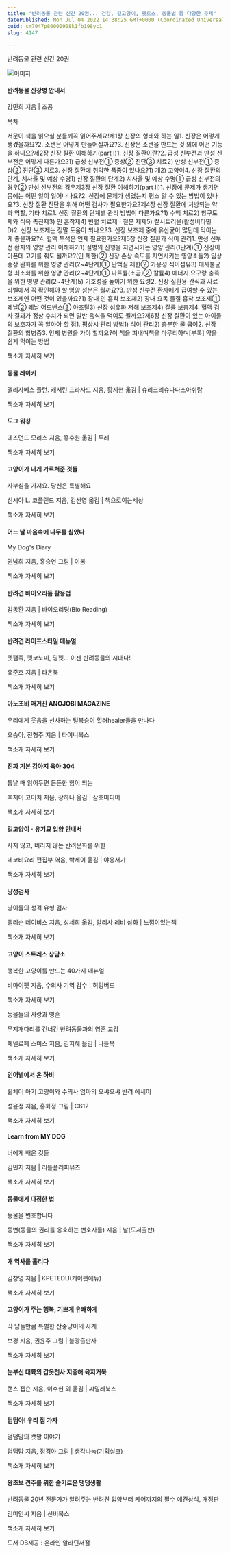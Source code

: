 ```yaml
---
title: "반려동물 관련 신간 20권... 건강, 길고양이, 펫로스, 동물법 등 다양한 주제"
datePublished: Mon Jul 04 2022 14:38:25 GMT+0000 (Coordinated Universal Time)
cuid: cm7047p80000908k1fb198yc1
slug: 4147

---
```



반려동물 관련 신간 20권

![이미지](https://cdn.hashnode.com/res/hashnode/image/upload/v1739256162018/a7990fa6-2181-405d-9288-ff1cc26e4985.png)

#### 반려동물 신장병 안내서

강민희 지음 | 조공

목차

서문이 책을 읽으실 분들께꼭 읽어주세요!제1장 신장의 형태와 하는 일1. 신장은 어떻게 생겼을까요?2. 소변은 어떻게 만들어질까요?3. 신장은 소변을 만드는 것 외에 어떤 기능을 하나요?제2장 신장 질환 이해하기(part I)1. 신장 질환이란?2. 급성 신부전과 만성 신부전은 어떻게 다른가요?1) 급성 신부전① 증상② 진단③ 치료2) 만성 신부전① 증상② 진단③ 치료3. 신장 질환에 취약한 품종이 있나요?1) 개2) 고양이4. 신장 질환의 단계, 치사율 및 예상 수명1) 신장 질환의 단계2) 치사율 및 예상 수명① 급성 신부전의 경우② 만성 신부전의 경우제3장 신장 질환 이해하기(part II)1. 신장에 문제가 생기면 몸에는 어떤 일이 일어나나요?2. 신장에 문제가 생겼는지 평소 알 수 있는 방법이 있나요?3. 신장 질환 진단을 위해 어떤 검사가 필요한가요?제4장 신장 질환에 처방되는 약과 역할, 기타 치료1. 신장 질환의 단계별 관리 방법이 다른가요?1) 수액 치료2) 항구토제와 식욕 촉진제3) 인 흡착제4) 빈혈 치료제ㆍ철분 제제5) 칼시트리올(활성비타민D)2. 신장 보조제는 정말 도움이 되나요?3. 신장 보조제 중에 유산균이 많던데 먹이는 게 좋을까요?4. 혈액 투석은 언제 필요한가요?제5장 신장 질환과 식이 관리1. 만성 신부전 환자의 영양 관리 이해하기1) 질병의 진행을 지연시키는 영양 관리(1단계)① 신장이 아픈데 고기를 줘도 될까요?(인 제한)② 신장 손상 속도를 지연시키는 영양소들2) 임상 증상 완화를 위한 영양 관리(2~4단계)① 단백질 제한② 가용성 식이섬유3) 대사불균형 최소화를 위한 영양 관리(2~4단계)① 나트륨(소금)② 칼륨4) 에너지 요구량 충족을 위한 영양 관리(2~4단계)5) 기호성을 높이기 위한 요령2. 신장 질환용 간식과 사료 라벨에서 꼭 확인해야 할 영양 성분은 뭘까요?3. 만성 신부전 환자에게 급여할 수 있는 보조제엔 어떤 것이 있을까요?1) 장내 인 흡착 보조제2) 장내 요독 물질 흡착 보조제① 레날② 레날 어드밴스③ 아조딜3) 신장 섬유화 저해 보조제4) 칼륨 보충제4. 혈액 검사 결과가 정상 수치가 되면 일반 음식을 먹여도 될까요?제6장 신장 질환이 있는 아이들의 보호자가 꼭 알아야 할 점1. 평상시 관리 방법1) 식이 관리2) 충분한 물 급여2. 신장 질환의 합병증3. 언제 병원을 가야 할까요?이 책을 펴내며책을 마무리하며[부록] 약을 쉽게 먹이는 방법

책소개 자세히 보기

#### 동물 레이키

엘리자베스 풀턴. 캐서린 프라사드 지음, 황지현 옮김 | 슈리크리슈나다스아쉬람

책소개 자세히 보기

#### 도그 워칭

데즈먼드 모리스 지음, 홍수원 옮김 | 두레

책소개 자세히 보기

#### 고양이가 내게 가르쳐준 것들

자부심을 가져요. 당신은 특별해요

신시아 L. 코플랜드 지음, 김선영 옮김 | 책으로여는세상

책소개 자세히 보기

#### 어느 날 마음속에 나무를 심었다

My Dog's Diary

권남희 지음, 홍승연 그림 | 이봄

책소개 자세히 보기

#### 반려견 바이오리듬 활용법

김동환 지음 | 바이오리딩(Bio Reading)

책소개 자세히 보기

#### 반려견 라이프스타일 매뉴얼

펫팸족, 펫코노미, 딩펫... 이젠 반려동물의 시대다!

유준호 지음 | 라온북

책소개 자세히 보기

#### 아노조비 매거진 ANOJOBI MAGAZINE

우리에게 웃음을 선사하는 털복숭이 힐러healer들을 만나다

오승아, 전형주 지음 | 타이니북스

책소개 자세히 보기

#### 진짜 기본 강아지 육아 304

틈날 때 읽어두면 든든한 힘이 되는

후지이 고이치 지음, 장하나 옮김 | 삼호미디어

책소개 자세히 보기

#### 길고양이ㆍ유기묘 입양 안내서

사지 않고, 버리지 않는 반려문화를 위한

네코비요리 편집부 엮음, 박제이 옮김 | 야옹서가

책소개 자세히 보기

#### 냥성검사

냥이들의 성격 유형 검사

앨리슨 데이비스 지음, 성세희 옮김, 알리샤 레비 삽화 | 느낌이있는책

책소개 자세히 보기

#### 고양이 스트레스 상담소

행복한 고양이를 만드는 40가지 매뉴얼

비마이펫 지음, 수의사 기역 감수 | 허밍버드

책소개 자세히 보기

동물들의 사랑과 영혼

무지개다리를 건너간 반려동물과의 영혼 교감

페넬로페 스미스 지음, 김지혜 옮김 | 나들목

책소개 자세히 보기

#### 인어별에서 온 하비

휠체어 아기 고양이와 수의사 엄마의 으쌰으쌰 반려 에세이

성윤정 지음, 홍화정 그림 | C612

책소개 자세히 보기

#### Learn from MY DOG

너에게 배운 것들

김민지 지음 | 리틀플러피뮤즈

책소개 자세히 보기

#### 동물에게 다정한 법

동물을 변호합니다

동변(동물의 권리를 옹호하는 변호사들) 지음 | 날(도서출판)

책소개 자세히 보기

#### 개 역사를 홀리다

김창영 지음 | KPETEDU(케이펫에듀)

책소개 자세히 보기

#### 고양이가 주는 행복, 기쁘게 유쾌하게

딱 남들만큼 특별한 산중냥이의 사계

보경 지음, 권윤주 그림 | 불광출판사

책소개 자세히 보기

#### 눈부신 대륙의 갑옷천사 지중해 육지거북

랜스 젭슨 지음, 이수현 외 옮김 | 씨밀레북스

책소개 자세히 보기

#### 덤덤아! 우리 집 가자

덤덤맘의 캣맘 이야기

덤덤맘 지음, 정경아 그림 | 생각나눔(기획실크)

책소개 자세히 보기

#### 왕초보 견주를 위한 슬기로운 댕댕생활

반려동물 20년 전문가가 알려주는 반려견 입양부터 케어까지의 필수 애견상식, 개정판

김미인씨 지음 | 선비북스

책소개 자세히 보기

도서 DB제공 : 온라인 알라딘서점